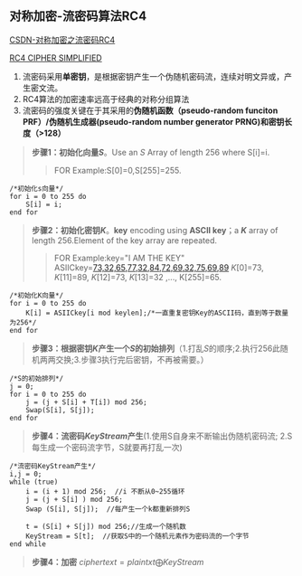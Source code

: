 ## 对称加密-流密码算法RC4
[CSDN-对称加密之流密码RC4](https://blog.csdn.net/u012470144/article/details/81411565?utm_medium=distribute.pc_relevant.none-task-blog-title-1&spm=1001.2101.3001.4242)


[RC4 CIPHER SIMPLIFIED](https://www.youtube.com/watch?v=1UP56WM4ook)

1. 流密码采用**单密钥**，是根据密钥产生一个伪随机密码流，连续对明文异或，产生密文流。
2. RC4算法的加密速率远高于经典的对称分组算法
3. 流密码的强度关键在于其采用的**伪随机函数（pseudo-random funciton PRF）/伪随机生成器(pseudo-random number generator PRNG)**和**密钥长度（>128）**

>**步骤1：初始化向量*S***。Use an $S$ Array of length 256 where S[i]=i. 
>>FOR Example:S[0]=0,S[255]=255.
```
/*初始化s向量*/
for i = 0 to 255 do
    S[i] = i;
end for
```

> **步骤2：初始化密钥*K***。**key** encoding using **ASCII key**；a ***K*** array of length 256.Element of the key array are repeated.
>>FOR Example:key="I AM THE KEY"
ASIICkey=[73,32,65,77,32,84,72,69,32,75,69,89](32=space)
*K*[0]=73,  *K*[11]=89,  *K*[12]=73,  *K*[13]=32  ,...,  K[255]=65.
```
/*初始化K向量*/
for i = 0 to 255 do
    K[i] = ASIICkey[i mod keylen];/*一直重复密钥Key的ASCII码，直到等于数量为256*/
end for
```
> **步骤3：根据密钥*K*产生一个*S*的初始排列**（1.打乱*S*的顺序;2.执行256此随机两两交换;3.步骤3执行完后密钥，不再被需要。）
```
/*S的初始排列*/
j = 0;
for i = 0 to 255 do
    j = (j + S[i] + T[i]) mod 256;
    Swap(S[i], S[j]);
end for
```
> **步骤4：流密码*KeyStream*产生**(1.使用S自身来不断输出伪随机密码流; 2.S每生成一个密码流字节，S就要再打乱一次)
```
/*流密码KeyStream产生*/
i,j = 0;
while (true)
    i = (i + 1) mod 256;  //i 不断从0~255循环
    j = (j + S[i] ) mod 256;
    Swap (S[i], S[j]);  //每产生一个k都重新排列S
    
    t = (S[i] + S[j]) mod 256;//生成一个随机数
    KeyStream = S[t];  //获取S中的一个随机元素作为密码流的一个字节
end while
```
> **步骤4：加密**
$ciphertext=plaintxt\bigoplus KeyStream$


